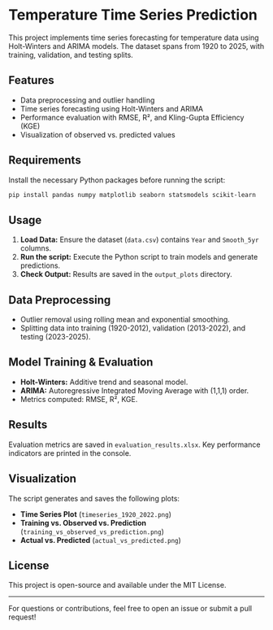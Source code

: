 # Temperature Time Series Prediction

This project implements time series forecasting for temperature data using Holt-Winters and ARIMA models. The dataset spans from 1920 to 2025, with training, validation, and testing splits.

## Features
- Data preprocessing and outlier handling
- Time series forecasting using Holt-Winters and ARIMA
- Performance evaluation with RMSE, R², and Kling-Gupta Efficiency (KGE)
- Visualization of observed vs. predicted values

## Requirements
Install the necessary Python packages before running the script:
```bash
pip install pandas numpy matplotlib seaborn statsmodels scikit-learn
```

## Usage
1. **Load Data:** Ensure the dataset (`data.csv`) contains `Year` and `Smooth_5yr` columns.
2. **Run the script:** Execute the Python script to train models and generate predictions.
3. **Check Output:** Results are saved in the `output_plots` directory.

## Data Preprocessing
- Outlier removal using rolling mean and exponential smoothing.
- Splitting data into training (1920-2012), validation (2013-2022), and testing (2023-2025).

## Model Training & Evaluation
- **Holt-Winters:** Additive trend and seasonal model.
- **ARIMA:** Autoregressive Integrated Moving Average with (1,1,1) order.
- Metrics computed: RMSE, R², KGE.

## Results
Evaluation metrics are saved in `evaluation_results.xlsx`. Key performance indicators are printed in the console.

## Visualization
The script generates and saves the following plots:
- **Time Series Plot** (`timeseries_1920_2022.png`)
- **Training vs. Observed vs. Prediction** (`training_vs_observed_vs_prediction.png`)
- **Actual vs. Predicted** (`actual_vs_predicted.png`)

## License
This project is open-source and available under the MIT License.

---

For questions or contributions, feel free to open an issue or submit a pull request!

